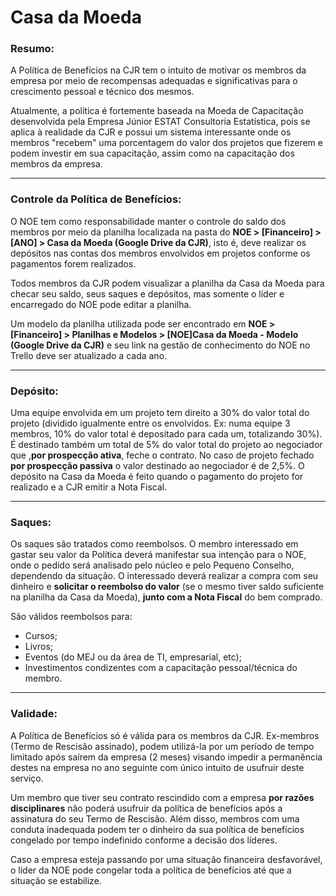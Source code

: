# Casa da Moeda

### Resumo:

A Política de Benefícios na CJR tem o intuito de motivar os membros da empresa por meio de recompensas adequadas e significativas para o crescimento pessoal e técnico dos mesmos. 

Atualmente, a política é fortemente baseada na Moeda de Capacitação desenvolvida pela Empresa Júnior ESTAT Consultoria Estatística, pois se aplica à realidade da CJR e possui um sistema interessante onde os membros "recebem" uma porcentagem do valor dos projetos que fizerem e podem investir em sua capacitação, assim como na capacitação dos membros da empresa.

---

### Controle da Política de Benefícios:

O NOE tem como responsabilidade manter o controle do saldo dos membros por meio da planilha localizada na pasta do **NOE > [Financeiro] > [ANO] > Casa da Moeda (Google Drive da CJR)**, isto é, deve realizar os depósitos nas contas dos membros envolvidos em projetos conforme os pagamentos forem realizados.

Todos membros da CJR podem visualizar a planilha da Casa da Moeda para checar seu saldo, seus saques e depósitos, mas somente o líder e encarregado do NOE pode editar a planilha.

Um modelo da planilha utilizada pode ser encontrado em **NOE > [Financeiro] > Planilhas e Modelos > [NOE]Casa da Moeda - Modelo (Google Drive da CJR)** e seu link na gestão de conhecimento do NOE no Trello deve ser atualizado a cada ano.

---

### Depósito:

Uma equipe envolvida em um projeto tem direito a 30% do valor total do projeto (dividido igualmente entre os envolvidos. Ex: numa equipe 3 membros, 10% do valor total é depositado para cada um, totalizando 30%). É destinado também um total de 5% do valor total do projeto ao negociador que ,**por prospecção ativa**, feche o contrato. No caso de projeto fechado **por prospecção passiva** o valor destinado ao negociador é de 2,5%. O depósito na Casa da Moeda é feito quando o pagamento do projeto for realizado e a CJR emitir a Nota Fiscal.

---

### Saques:

Os saques são tratados como reembolsos. O membro interessado em gastar seu valor da Política deverá manifestar sua intenção para o NOE, onde o pedido será analisado pelo núcleo e pelo Pequeno Conselho, dependendo da situação. O interessado deverá realizar a compra com seu dinheiro e **solicitar o reembolso do valor** (se o mesmo tiver saldo suficiente na planilha da Casa da Moeda), **junto com a Nota Fiscal** do bem comprado. 

São válidos reembolsos para:
* Cursos;
* Livros;
* Eventos (do MEJ ou da área de TI, empresarial, etc);
* Investimentos condizentes com a capacitação pessoal/técnica do membro.

---

### Validade:

A Política de Benefícios só é válida para os membros da CJR. Ex-membros (Termo de Rescisão assinado), podem utilizá-la por um período de tempo limitado após saírem da empresa (2 meses) visando impedir a permanência destes na empresa no ano seguinte com único intuito de usufruir deste serviço.

Um membro que tiver seu contrato rescindido com a empresa **por razões disciplinares** não poderá usufruir da política de benefícios após a assinatura do seu Termo de Rescisão. Além disso, membros com uma conduta inadequada podem ter o dinheiro da sua política de benefícios congelado por tempo indefinido conforme a decisão dos líderes.

Caso a empresa esteja passando por uma situação financeira desfavorável, o líder da NOE pode congelar toda a política de benefícios até que a situação se estabilize.
